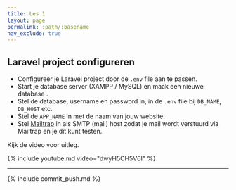 ```yaml
---
title: Les 1
layout: page
permalink: :path/:basename
nav_exclude: true
---
```


## Laravel project configureren

- Configureer je Laravel project door de `.env` file aan te passen.
- Start je database server (XAMPP / MySQL) en maak een nieuwe database .
- Stel de database, username en password in, in de `.env` file bij `DB_NAME`, `DB_HOST` etc.
- Stel de `APP_NAME` in met de naam van jouw website.
- Stel [Mailtrap](https://mailtrap.io) in als SMTP (mail) host zodat je mail wordt verstuurd via Mailtrap en je dit kunt testen.


Kijk de video voor uitleg.

{% include youtube.md video="dwyH5CH5V6I" %}


---

{% include commit_push.md %}


